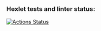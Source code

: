 ### Hexlet tests and linter status:
[![Actions Status](https://github.com/DimaKichigin/frontend-project-lvl2/workflows/hexlet-check/badge.svg)](https://github.com/DimaKichigin/frontend-project-lvl2/actions)